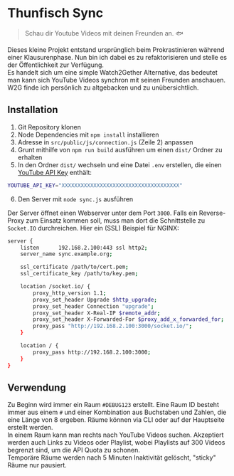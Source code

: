 

# Thunfisch Sync

> Schau dir Youtube Videos mit deinen Freunden an. 🐟

Dieses kleine Projekt entstand ursprünglich beim Prokrastinieren während einer Klausurenphase. Nun bin ich dabei es zu refaktorisieren und stelle es der Öffentlichkeit zur Verfügung.  
Es handelt sich um eine simple Watch2Gether Alternative, das bedeutet man kann sich YouTube Videos synchron mit seinen Freunden anschauen. W2G finde ich persönlich zu altgebacken und zu unübersichtlich.

## Installation

 1. Git Repository klonen
 2. Node Dependencies mit `npm install` installieren
 3. Adresse in `src/public/js/connection.js` (Zeile 2) anpassen
 4. Grunt mithilfe von `npm run build` ausführen um einen `dist/` Ordner zu erhalten
 5. In den Ordner `dist/` wechseln und eine Datei `.env` erstellen, die einen [YouTube API Key](https://console.developers.google.com/projectcreate) enthält:
 ```Bash
 YOUTUBE_API_KEY="XXXXXXXXXXXXXXXXXXXXXXXXXXXXXXXXXXXXX"
 ```
 
 6. Den Server mit `node sync.js` ausführen

Der Server öffnet einen Webserver unter dem Port `3000`. Falls ein Reverse-Proxy zum Einsatz kommen soll, muss man dort die Schnittstelle zu `Socket.IO` durchreichen. Hier ein (SSL) Beispiel für NGINX:
```Bash
server {
    listen      192.168.2.100:443 ssl http2;
    server_name sync.example.org;

    ssl_certificate /path/to/cert.pem;
    ssl_certificate_key /path/to/key.pem;

    location /socket.io/ {
        proxy_http_version 1.1;
        proxy_set_header Upgrade $http_upgrade;
        proxy_set_header Connection "upgrade";
        proxy_set_header X-Real-IP $remote_addr;
        proxy_set_header X-Forwarded-For $proxy_add_x_forwarded_for;
        proxy_pass "http://192.168.2.100:3000/socket.io/";
    }

    location / {
        proxy_pass http://192.168.2.100:3000;
    }
}
```

## Verwendung
Zu Beginn wird immer ein Raum `#DEBUG123` erstellt. Eine Raum ID besteht immer aus einem `#` und einer Kombination aus Buchstaben und Zahlen, die eine Länge von 8 ergeben. Räume können via CLI oder auf der Hauptseite erstellt werden.  
In einem Raum kann man rechts nach YouTube Videos suchen. Akzeptiert werden auch Links zu Videos oder Playlist, wobei Playlists auf 300 Videos begrenzt sind, um die API Quota zu schonen.  
Temporäre Räume werden nach 5 Minuten Inaktivität gelöscht, "sticky" Räume nur pausiert.
